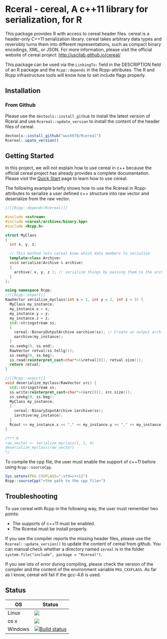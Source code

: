 # Rceral - cereal, A c++11 library for serialization, for R

This package provides R with access to cereal header files. 
cereal is a header-only C++11 serialization library.
cereal takes arbitrary data types and reversibly turns them into different representations, such as compact binary encodings, XML, or JSON. 
For more information, please visit the official website of cereal project: <http://uscilab.github.io/cereal/>

This package can be used via the `LinkingTo:` field in the DESCRIPTION field of an R package and the `Rcpp::depends` in the Rcpp-attributes. The R and Rcpp infrastructure tools will know how to set include flags properly.

## Installation

### From Github

Please use the `devtools::install_github` to install the latest version of Rceral and use `Rcereal::update_version` to install the content of the header files of cereal.

```r
devtools::install_github("wush978/Rcereal")
Rcereal::upate_version()
```

## Getting Started

In this project, we will not explain how to use cereal in c++ because the official cereal project has already provides a complete documentation. Please visit the [Quick Start](http://uscilab.github.io/cereal/quickstart.html) page to learn how to use cereal.

The following example briefly shows how to use the Rcereal in Rcpp-attributes to serialize a user defined c++ structure into raw vector and deserialize from the raw vector.

```cpp
//[[Rcpp::depends(Rcereal)]]

#include <sstream>
#include <cereal/archives/binary.hpp>
#include <Rcpp.h>

struct MyClass
{
  int x, y, z;

  // This method lets cereal know which data members to serialize
  template<class Archive>
  void serialize(Archive & archive)
  {
    archive( x, y, z ); // serialize things by passing them to the archive
  }
};

using namespace Rcpp;
//[[Rcpp::export]]
RawVector serialize_myclass(int x = 1, int y = 2, int z = 3) {
  MyClass my_instance;
  my_instance.x = x;
  my_instance.y = y;
  my_instance.z = z;
  std::stringstream ss;
  {
    cereal::BinaryOutputArchive oarchive(ss); // Create an output archive
    oarchive(my_instance);
  }
  ss.seekg(0, ss.end);
  RawVector retval(ss.tellg());
  ss.seekg(0, ss.beg);
  ss.read(reinterpret_cast<char*>(&retval[0]), retval.size());
  return retval;
}

//[[Rcpp::export]]
void deserialize_myclass(RawVector src) {
  std::stringstream ss;
  ss.write(reinterpret_cast<char*>(&src[0]), src.size());
  ss.seekg(0, ss.beg);
  MyClass my_instance;
  {
    cereal::BinaryInputArchive iarchive(ss);
    iarchive(my_instance);
  }
  Rcout << my_instance.x << "," << my_instance.y << "," << my_instance.z << std::endl;
}

/*** R
raw_vector <- serialize_myclass(1, 2, 4)
deserialize_myclass(raw_vector)
*/
```

To compile the cpp file, the user must enable the support of c++11 before using `Rcpp::sourceCpp`. 

```r
Sys.setenv(PKG_CXXFLAGS="-std=c++11")
Rcpp::sourceCpp("<the path to the cpp file>")
```

## Troubleshooting

To use cereal with Rcpp in the following way, the user must remember two points:

- The supports of c++11 must be enabled.
- The Rcereal must be install properly.

If you see the compiler reports the missing header files, please use the `Rcereal::update_version()` to update the content of cereal from github. You can manual check whether a directory named `sereal` is in the folder `system.file("include", package = "Rcereal")`.

If you see lots of error during compiling, please check the version of the compiler and the content of the environment variable `PKG_CXXFLAGS`. As far as I know, cereal will fail if the gcc-4.6 is used.

## Status

OS     |  Status
-------|-------------
Linux  |[![](https://travis-ci.org/wush978/Rcereal.svg?branch=master)](https://travis-ci.org/wush978/Rcereal/branches)
os x   |[![](https://travis-ci.org/wush978/Rcereal.svg?branch=osx)](https://travis-ci.org/wush978/Rcereal/branches)
Windows|[![Build status](https://ci.appveyor.com/api/projects/status/yjmrqa3yn70qf2q0/branch/master?svg=true)](https://ci.appveyor.com/project/wush978/rcereal/branch/master)
